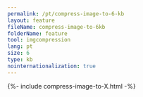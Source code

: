 ```yaml
---
permalink: /pt/compress-image-to-6-kb
layout: feature
fileName: compress-image-to-6kb
folderName: feature
tool: imgcompression
lang: pt
size: 6
type: kb
nointernationalization: true
---
```

{%- include compress-image-to-X.html -%}
      